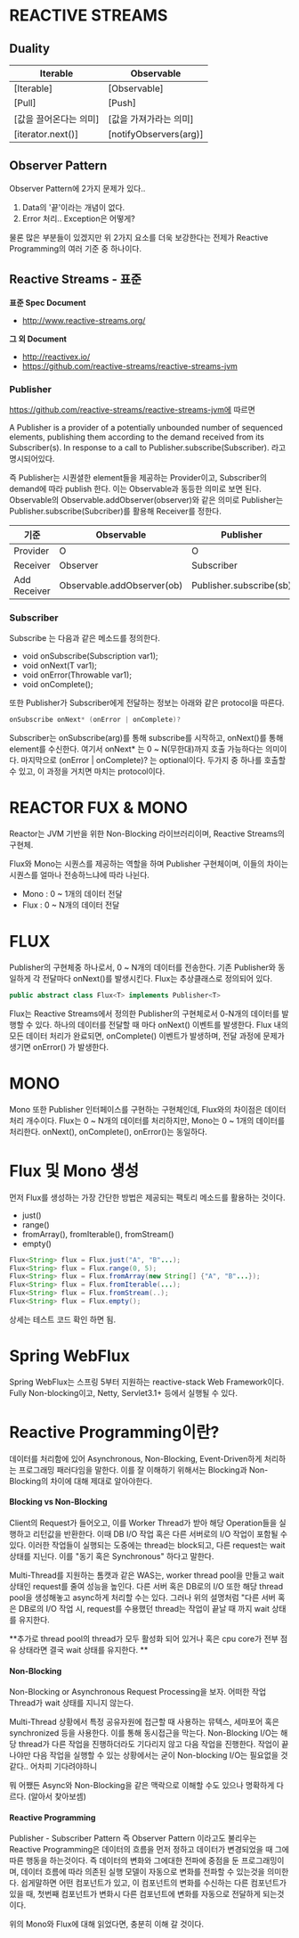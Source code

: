 REACTIVE STREAMS
=================

## Duality

Iterable | Observable
-------- | ----------
[Iterable] | [Observable]
[Pull] | [Push]
[값을 끌어온다는 의미] | [값을 가져가라는 의미]
[iterator.next()] | [notifyObservers(arg)]

## Observer Pattern
Observer Pattern에 2가지 문제가 있다.. 
 1. Data의 '끝'이라는 개념이 없다. 
 2. Error 처리.. Exception은 어떻게? 

물론 많은 부분들이 있겠지만 위 2가지 요소를 더욱 보강한다는 전제가 Reactive Programming의 여러 기준 중 하나이다.

## Reactive Streams - 표준 

**표준 Spec Document**
- http://www.reactive-streams.org/

**그 외 Document**
- http://reactivex.io/
- https://github.com/reactive-streams/reactive-streams-jvm

### Publisher
https://github.com/reactive-streams/reactive-streams-jvm에 따르면 

A Publisher is a provider of a potentially unbounded number of sequenced elements, publishing them according to the demand received from its Subscriber(s).
In response to a call to Publisher.subscribe(Subscriber). 라고 명시되어있다.

즉 Publisher는 시퀀셜한 element들을 제공하는 Provider이고, Subscriber의 demand에 따라 publish 한다. 이는 Observable과 동등한 의미로 보면 된다.
Observable의 Observable.addObserver(observer)와 같은 의미로 Publisher는 Publisher.subscribe(Subcriber)를 활용해 Receiver를 정한다. 

 기준 | Observable | Publisher
---------- | --------- | ---------
Provider | O  | O
Receiver | Observer | Subscriber
Add Receiver | Observable.addObserver(ob) | Publisher.subscribe(sb) 

### Subscriber    
Subscribe 는 다음과 같은 메소드를 정의한다.
- void onSubscribe(Subscription var1);
- void onNext(T var1);
- void onError(Throwable var1);
- void onComplete();

또한 Publisher가 Subscriber에게 전달하는 정보는 아래와 같은 protocol을 따른다.

```java 
onSubscribe onNext* (onError | onComplete)?
```
Subscriber는 onSubscribe(arg)를 통해 subscribe를 시작하고, onNext()를 통해 element를 수신한다.
여기서 onNext* 는 0 ~ N(무한대)까지 호출 가능하다는 의미이다.
마지막으로 (onError | onComplete)? 는 optional이다. 두가지 중 하나를 호출할 수 있고, 이 과정을 거치면 마치는 protocol이다.

REACTOR FUX & MONO
==================
Reactor는 JVM 기반을 위한 Non-Blocking 라이브러리이며, Reactive Streams의 구현체. 

Flux와 Mono는 시퀀스를 제공하는 역할을 하며 Publisher 구현체이며, 이들의 차이는 시퀀스를 얼마나 전송하느냐에 따라 나뉜다.

- Mono : 0 ~ 1개의 데이터 전달
- Flux : 0 ~ N개의 데이터 전달

FLUX
====
Publisher의 구현체중 하나로서, 0 ~ N개의 데이터를 전송한다. 기존 Publisher와 동일하게 각 전달마다 onNext()를 발생시킨다. 
Flux는 추상클래스로 정의되어 있다. 

```java
public abstract class Flux<T> implements Publisher<T> 
```

Flux는 Reactive Streams에서 정의한 Publisher의 구현체로서 0-N개의 데이터를 발행할 수 있다. 
하나의 데이터를 전달할 때 마다 onNext() 이벤트를 발생한다. Flux 내의 모든 데이터 처리가 완료되면, onComplete() 이벤트가 발생하며, 전달 과정에 문제가 생기면 onError() 가 발생한다. 

MONO 
====
Mono 또한 Publisher 인터페이스를 구현하는 구현체인데, Flux와의 차이점은 데이터 처리 개수이다.
Flux는 0 ~ N개의 데이터를 처리하지만, Mono는 0 ~ 1개의 데이터를 처리한다. onNext(), onComplete(), onError()는 동일하다. 

Flux 및 Mono 생성
================
먼저 Flux를 생성하는 가장 간단한 방법은 제공되는 팩토리 메소드를 활용하는 것이다.
- just()
- range()
- fromArray(), fromIterable(), fromStream()
- empty()

```java 
Flux<String> flux = Flux.just("A", "B"...);
Flux<String> flux = Flux.range(0, 5);
Flux<String> flux = Flux.fromArray(new String[] {"A", "B"...});
Flux<String> flux = Flux.fromIterable(...);
Flux<String> flux = Flux.fromStream(..);
Flux<String> flux = Flux.empty();
```

상세는 테스트 코드 확인 하면 됨.

Spring WebFlux 
==========================

Spring WebFlux는 스프링 5부터 지원하는 reactive-stack Web Framework이다.
Fully Non-blocking이고, Netty, Servlet3.1+ 등에서 실행될 수 있다. 

Reactive Programming이란?
=========================
데이터를 처리함에 있어 Asynchronous, Non-Blocking, Event-Driven하게 처리하는 프로그래밍 패러다임을 말한다. 
이를 잘 이해하기 위해서는 Blocking과 Non-Blocking의 차이에 대해 제대로 알아야한다.

#### Blocking vs Non-Blocking
Client의 Request가 들어오고, 이를 Worker Thread가 받아 해당 Operation들을 실행하고 리턴값을 반환한다.
이때 DB I/O 작업 혹은 다른 서버로의 I/O 작업이 포함될 수 있다. 
이러한 작업들이 실행되는 도중에는 thread는 block되고, 다른 request는 wait 상태를 지닌다. 
이를 "동기 혹은 Synchronous" 하다고 말한다. 

Multi-Thread를 지원하는 톰캣과 같은 WAS는, worker thread pool을 만들고 wait 상태인 request를 줄여 성능을 높인다.
다른 서버 혹은 DB로의 I/O 또한 해당 thread pool을 생성해놓고 async하게 처리할 수는 있다. 
그러나 위의 설명처럼 "다른 서버 혹은 DB로의 I/O 작업 시, request를 수용했던 thread는 작업이 끝날 때 까지 wait 상태를 유지한다.  

**추가로 thread pool의 thread가 모두 활성화 되어 있거나 혹은 cpu core가 전부 점유 상태라면 결국 wait 상태를 유지한다. **

#### Non-Blocking 
Non-Blocking or Asynchronous Request Processing을 보자.
어떠한 작업 Thread가 wait 상태를 지니지 않는다. 
 
Multi-Thread 상황에서 특정 공유자원에 접근할 때 사용하는 뮤텍스, 세마포어 혹은 synchronized 등을 사용한다. 이를 통해 동시접근을 막는다.
Non-Blocking I/O는 해당 thread가 다른 작업을 진행하더라도 기다리지 않고 다음 작업을 진행한다. 
작업이 끝나야만 다음 작업을 실행할 수 있는 상황에서는 굳이 Non-blocking I/O는 필요없을 것 같다.. 어차피 기다려야하니
 
뭐 어쨌든 Async와 Non-Blocking을 같은 맥락으로 이해할 수도 있으나 명확하게 다르다. (알아서 찾아보셈) 

#### Reactive Programming 
Publisher - Subscriber Pattern 즉 Observer Pattern 이라고도 불리우는 Reactive Programming은 데이터의 흐름을 먼저 정하고 데이터가 변경되었을 때 그에 따른 행동을 하는것이다.
즉 데이터의 변화와 그에대한 전파에 중점을 둔 프로그래밍이며, 데이터 흐름에 따라 의존된 실행 모델이 자동으로 변화를 전파할 수 있는것을 의미한다. 
쉽게말하면 어떤 컴포넌트가 있고, 이 컴포넌트의 변화를 수신하는 다른 컴포넌트가 있을 때, 첫번째 컴포넌트가 변화시 다른 컴포넌트에 변화를 자동으로 전달하게 되는것이다.

 위의 Mono와 Flux에 대해 읽었다면, 충분히 이해 갈 것이다. 
 
 
 
 
 
 
 
 